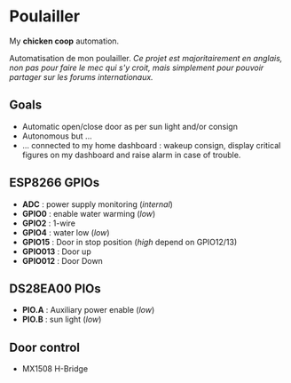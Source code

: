 # Poulailler

My **chicken coop** automation.

Automatisation de mon poulailler.
*Ce projet est majoritairement en anglais, non pas pour faire le mec qui s'y croit, mais simplement pour pouvoir partager sur les forums internationaux.*

## Goals

* Automatic open/close door as per sun light and/or consign
* Autonomous but ...
* ... connected to my home dashboard : wakeup consign, display critical figures on my dashboard and raise alarm in case of trouble.

## ESP8266 GPIOs

* **ADC** : power supply monitoring (*internal*)
* **GPIO0** : enable water warming (*low*)
* **GPIO2** : 1-wire
* **GPIO4** : water low (*low*)
* **GPIO15** : Door in stop position (*high* depend on GPIO12/13)
* **GPIO013** : Door up
* **GPIO012** : Door Down

## DS28EA00 PIOs

* **PIO.A** : Auxiliary power enable (*low*)
* **PIO.B** : sun light (*low*)

## Door control

- MX1508 H-Bridge
